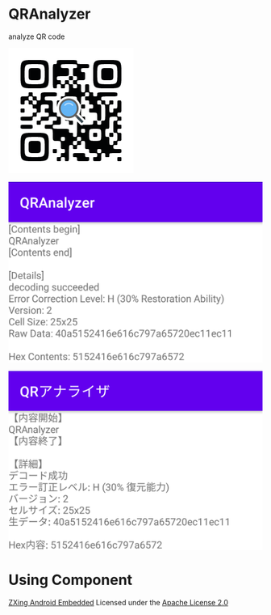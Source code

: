 # QRAnalyzer

analyze QR code

![QR_QRAnalyzer.png](img/QR_QRAnalyzer.png)

![sc_en](img/sc_en.png)

![sc_ja](img/sc_ja.png)

# Using Component

[ZXing Android Embedded](https://github.com/journeyapps/zxing-android-embedded) Licensed under the [Apache License 2.0](https://www.apache.org/licenses/LICENSE-2.0)
